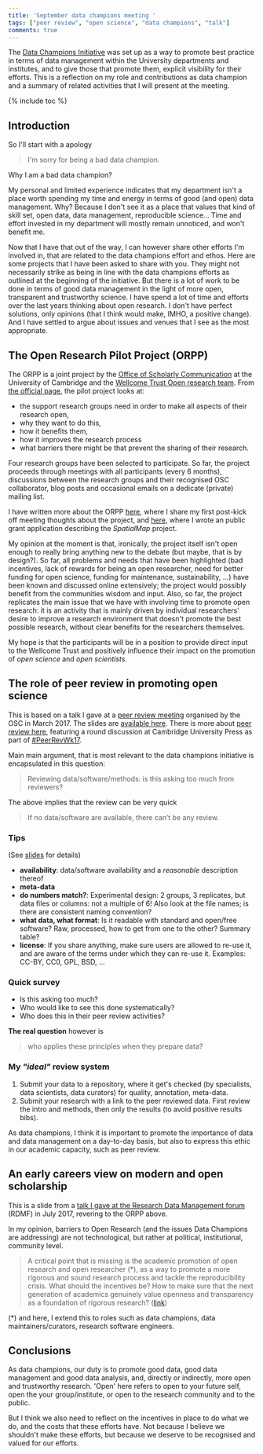 ```yaml
---
title: 'September data champions meeting '
tags: ["peer review", "open science", "data champions", "talk"]
comments: true
---
```


The [Data Champions Initiative](http://www.data.cam.ac.uk/datachampions)
was set up as a way to promote best practice in terms of data
management within the University departments and institutes, and to
give those that promote them, explicit visibility for their
efforts. This is a reflection on my role and contributions as data
champion and a summary of related activities that I will present at
the meeting.

{% include toc %}

<!--more-->

## Introduction

So I'll start with a apology

> I'm sorry for being a bad data champion.

Why I am a bad data champion? 

My personal and limited experience indicates that my department isn't
a place worth spending my time and energy in terms of good (and open)
data management. Why? Because I don't see it as a place that values
that kind of skill set, open data, data management, reproducible
science... Time and effort invested in my department will mostly
remain unnoticed, and won't benefit me.

Now that I have that out of the way, I can however share other efforts
I'm involved in, that are related to the data champions effort and
ethos. Here are some projects that I have been asked to share with
you. They might not necessarily strike as being in line with the data
champions efforts as outlined at the beginning of the initiative. But
there is a lot of work to be done in terms of good data management in
the light of more open, transparent and trustworthy science. I have
spend a lot of time and efforts over the last years thinking about
open research. I don't have perfect solutions, only opinions (that I
think would make, IMHO, a positive change). And I have settled to
argue about issues and venues that I see as the most appropriate.

## The Open Research Pilot Project (ORPP)

The ORPP is a joint project by
the [Office of Scholarly Communication](http://osc.cam.ac.uk/) at the
University of Cambridge and the
[Wellcome Trust Open research team](https://wellcome.ac.uk/what-we-do/our-work/open-research). From
[the official page](http://osc.cam.ac.uk/open-research/open-research-pilot-project),
the pilot project looks at:

- the support research groups need in order to make all aspects of
  their research open,
- why they want to do this,
- how it benefits them,
- how it improves the research process
- what barriers there might be that prevent the sharing of their
  research.

Four research groups have been selected to participate. So far, the
project proceeds through meetings with all participants (every 6
months), discussions between the research groups and their recognised
OSC collaborator, blog posts and occasional emails on a dedicate
(private) mailing list.

I have written more about the
ORPP [here](https://lgatto.github.io/open-research-project/), where I
share my first post-kick off meeting thoughts about the project,
and [here](https://lgatto.github.io/spatialmap-proposal/), where I
wrote an public grant application describing the *SpatialMap* project.

My opinion at the moment is that, ironically, the project itself isn't
open enough to really bring anything new to the debate (but maybe,
that is by design?). So far, all problems and needs that have been
highlighted (bad incentives, lack of rewards for being an open
researcher, need for better funding for open science, funding for
maintenance, sustainability, ...) have been known and discussed online
extensively; the project would possibly benefit from the communities
wisdom and input. Also, so far, the project replicates the main issue
that we have with involving time to promote open research: it is an
activity that is mainly driven by individual researchers' desire to
improve a research environment that doesn't promote the best possible
research, without clear benefits for the researchers themselves.

My hope is that the participants will be in a position to provide
direct input to the Wellcome Trust and positively influence their
impact on the promotion of *open science* and *open scientists*.

## The role of peer review in promoting open science

This is based on a talk I gave at
a [peer review meeting](https://lgatto.github.io/osc-peer-review/)
organised by the OSC in March 2017. The slides
are
[available here](https://rawgit.com/lgatto/2017-03-30-OSC-peerreview/master/slides.html). There
is more
about
[peer review here](https://lgatto.github.io/peer-review-cup-discussion-panel/),
featuring a round discussion at Cambridge University Press as part of
[#PeerRevWk17](https://twitter.com/search?f=tweets&vertical=default&q=%23PeerRevWk17).

Main main argument, that is most relevant to the data champions
initiative is encapsulated in this question:

> Reviewing data/software/methods: is this asking too much from reviewers?

The above implies that the review can be very quick

> If no data/software are available, there can’t be any review.

### Tips 

(See [slides](https://rawgit.com/lgatto/2017-03-30-OSC-peerreview/master/slides.html) for
details)

- **availability**: data/software availability and a *reasonable*
  description thereof
- **meta-data**
- **do numbers match?**: Experimental design: 2 groups, 3 replicates,
  but data files or columns: not a multiple of 6! Also look at the file
  names; is there are consistent naming convention?
- **what data, what format**: Is it readable with standard and
  open/free software? Raw, processed, how to get from one to the
  other? Summary table?
- **license**: If you share anything, make sure users are allowed to
  re-use it, and are aware of the terms under which they can re-use
  it. Examples: CC-BY, CC0, GPL, BSD, ...

### Quick survey

- Is this asking too much?
- Who would like to see this done systematically?
- Who does this in their peer review activities?

**The real question** however is 

> who applies these principles when they prepare data?

### My *"ideal"* review system 

1. Submit your data to a repository, where it get's checked (by
   specialists, data scientists, data curators) for quality,
   annotation, meta-data.
2. Submit your research with a link to the peer reviewed data. First
   review the intro and methods, then only the results (to avoid
   positive results bibs).

As data champions, I think it is important to promote the importance
of data and data management on a day-to-day basis, but also to express
this ethic in our academic capacity, such as peer review.

## An early careers view on modern and open scholarship

This is a slide from a
[talk I gave at the Research Data Management forum](https://htmlpreview.github.io/?https://github.com/lgatto/2017_06_09_RDMF_London/blob/master/slides.html#section) (RDMF)
in July 2017, revering to the ORPP above.

In my opinion, barriers to Open Research (and the issues Data
Champions are addressing) are not technological, but rather at
political, institutional, community level.

> A critical point that is missing is the academic promotion of open
> research and open researcher (*), as a way to promote a more
> rigorous and sound research process and tackle the reproducibility
> crisis. What should the incentives be? How to make sure that the
> next generation of academics genuinely value openness and
> transparency as a foundation of rigorous research?
> ([link](https://lgatto.github.io/open-research-project/))


(*) and here, I extend this to roles such as data champions, data
maintainers/curators, research software engineers.

## Conclusions

As data champions, our duty is to promote good data, good data
management and good data analysis, and, directly or indirectly, more
open and trustworthy research. 'Open' here refers to open to your
future self, open the your group/institute, or open to the research
community and to the public.

But I think we also need to reflect on the incentives in place to do
what we do, and the costs that these efforts have. Not because I
believe we shouldn't make these efforts, but because we deserve to be
recognised and valued for our efforts.
